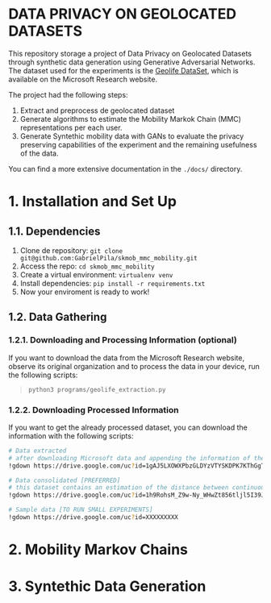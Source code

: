 # DATA PRIVACY ON GEOLOCATED DATASETS

This repository storage a project of Data Privacy on Geolocated Datasets through synthetic data generation using Generative Adversarial Networks. 
The dataset used for the experiments is the [Geolife DataSet](https://www.microsoft.com/en-us/download/details.aspx?id=52367&from=https%3A%2F%2Fresearch.microsoft.com%2Fen-us%2Fdownloads%2Fb16d359d-d164-469e-9fd4-daa38f2b2e13%2F), which is available on the Microsoft Research website.

The project had the following steps:
1. Extract and preprocess de geolocated dataset
2. Generate algorithms to estimate the Mobility Markok Chain (MMC) representations per each user.
3. Generate Syntethic mobility data with GANs to evaluate the privacy preserving capabilities of the experiment and the remaining usefulness of the data. 

You can find a more extensive documentation in the `./docs/` directory.

# 1. Installation and Set Up

## 1.1. Dependencies
1. Clone de repository: 
`git clone git@github.com:GabrielPila/skmob_mmc_mobility.git`
2. Access the repo: 
`cd skmob_mmc_mobility`
3. Create a virtual environment:
`virtualenv venv`
4. Install dependencies:
`pip install -r requirements.txt`
5. Now your enviroment is ready to work!

## 1.2. Data Gathering

### 1.2.1. Downloading and Processing Information (optional)

If you want to download the data from the Microsoft Research website, observe its original organization and to process the data in your device, run the following scripts:
> `python3 programs/geolife_extraction.py`

### 1.2.2. Downloading Processed Information

If you want to get the already processed dataset, you can download the information with the following scripts:
```bash
# Data extracted 
# after downloading Microsoft data and appending the information of the files
!gdown https://drive.google.com/uc?id=1gAJ5LXOWXPbzGLDYzVTYSKDPK7KThGgT

# Data consolidated [PREFERRED]
# this dataset contains an estimation of the distance between continuous points. 
!gdown https://drive.google.com/uc?id=1h9RohsM_Z9w-Ny_WHwZt856tljl5I39J

# Sample data [TO RUN SMALL EXPERIMENTS]
!gdown https://drive.google.com/uc?id=XXXXXXXXX
```

# 2. Mobility Markov Chains


# 3. Syntethic Data Generation